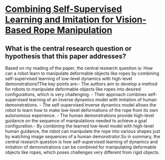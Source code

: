 # [Combining Self-Supervised Learning and Imitation for Vision-Based Rope   Manipulation](https://arxiv.org/abs/1703.02018)

## What is the central research question or hypothesis that this paper addresses?

Based on my reading of the paper, the central research question is: How can a robot learn to manipulate deformable objects like ropes by combining self-supervised learning of low-level dynamics with high-level demonstrations?The key points are:- The authors aim to develop a method for robots to manipulate deformable objects like ropes into desired configurations, which is very challenging. - Their approach combines self-supervised learning of an inverse dynamics model with imitation of human demonstrations. - The self-supervised inverse dynamics model allows the robot to learn how to make low-level deformations of the rope from its own autonomous experience. - The human demonstrations provide high-level guidance on the sequence of manipulations needed to achieve a goal configuration.- By combining the learned low-level model with high-level human guidance, the robot can manipulate the rope into various shapes just by watching image sequences of a human demonstrator.So in summary, the central research question is how self-supervised learning of dynamics and imitation of demonstrations can be combined for manipulating deformable objects like ropes, which poses challenges very different from rigid objects.
